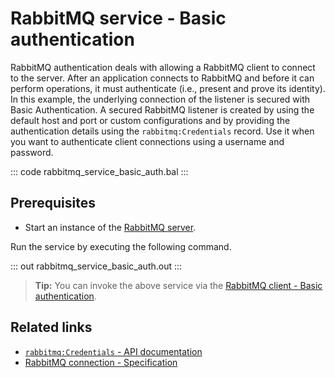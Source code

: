 # RabbitMQ service - Basic authentication

RabbitMQ authentication deals with allowing a RabbitMQ client to connect to the server. After an application connects to RabbitMQ and before it can perform operations, it must authenticate (i.e., present and prove its identity). In this example, the underlying connection of the listener is secured with Basic Authentication. A secured RabbitMQ listener is created by using the default host and port or custom configurations and by providing the authentication details using the `rabbitmq:Credentials` record. Use it when you want to authenticate client connections using a username and password.

::: code rabbitmq_service_basic_auth.bal :::

## Prerequisites
- Start an instance of the [RabbitMQ server](https://www.rabbitmq.com/download.html).

Run the service by executing the following command.

::: out rabbitmq_service_basic_auth.out :::

>**Tip:** You can invoke the above service via the [RabbitMQ client - Basic authentication](/learn/by-example/rabbitmq-client-basic-auth/).

## Related links
- [`rabbitmq:Credentials` - API documentation](https://lib.ballerina.io/ballerinax/rabbitmq/latest/records/Credentials)
- [RabbitMQ connection - Specification](https://github.com/ballerina-platform/module-ballerinax-rabbitmq/blob/master/docs/spec/spec.md#2-connection)
